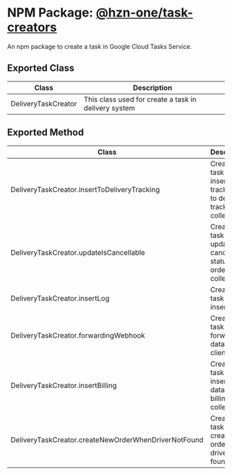 # NPM Package: [@hzn-one/task-creators](https://www.npmjs.com/package/@hzn-one/task-creators)

An npm package to create a task in Google Cloud Tasks Service.

## Exported Class

| Class               | Description                                          |
| ------------------- | ---------------------------------------------------- |
| DeliveryTaskCreator | This class used for create a task in delivery system |

## Exported Method

| Class                                        | Description                                                            |
| -------------------------------------------- | ---------------------------------------------------------------------- |
| DeliveryTaskCreator.insertToDeliveryTracking | Create a task to insert the track data to delivery tracking collection |
| DeliveryTaskCreator.updateIsCancellable      | Create a task to update is cancellable status in order collection      |
| DeliveryTaskCreator.insertLog                | Create a task to insert a log                                          |
| DeliveryTaskCreator.forwardingWebhook        | Create a task to forward the data to client                            |
| DeliveryTaskCreator.insertBilling            | Create a task to insert the data to billing collection                 |
| DeliveryTaskCreator.createNewOrderWhenDriverNotFound            | Create a task to create new order when driver not found                |